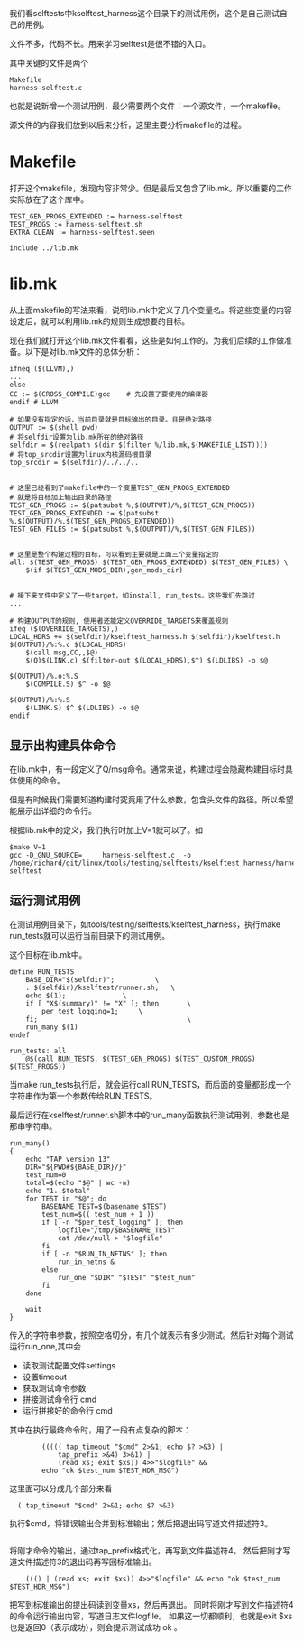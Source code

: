 我们看selftests中kselftest_harness这个目录下的测试用例，这个是自己测试自己的用例。

文件不多，代码不长。用来学习selftest是很不错的入口。

其中关键的文件是两个

```
Makefile
harness-selftest.c
```

也就是说新增一个测试用例，最少需要两个文件：一个源文件，一个makefile。

源文件的内容我们放到以后来分析，这里主要分析makefile的过程。

# Makefile

打开这个makefile，发现内容非常少。但是最后又包含了lib.mk。所以重要的工作实际放在了这个库中。

```
TEST_GEN_PROGS_EXTENDED := harness-selftest
TEST_PROGS := harness-selftest.sh
EXTRA_CLEAN := harness-selftest.seen

include ../lib.mk
```

# lib.mk

从上面makefile的写法来看，说明lib.mk中定义了几个变量名。将这些变量的内容设定后，就可以利用lib.mk的规则生成想要的目标。

现在我们就打开这个lib.mk文件看看，这些是如何工作的。为我们后续的工作做准备。以下是对lib.mk文件的总体分析：

```
ifneq ($(LLVM),)
...
else
CC := $(CROSS_COMPILE)gcc    # 先设置了要使用的编译器
endif # LLVM

# 如果没有指定的话，当前目录就是目标输出的目录。且是绝对路径
OUTPUT := $(shell pwd)
# 将selfdir设置为lib.mk所在的绝对路径
selfdir = $(realpath $(dir $(filter %/lib.mk,$(MAKEFILE_LIST))))
# 将top_srcdir设置为linux内核源码根目录
top_srcdir = $(selfdir)/../../..


# 这里已经看到了makefile中的一个变量TEST_GEN_PROGS_EXTENDED 
# 就是将目标加上输出目录的路径
TEST_GEN_PROGS := $(patsubst %,$(OUTPUT)/%,$(TEST_GEN_PROGS))
TEST_GEN_PROGS_EXTENDED := $(patsubst %,$(OUTPUT)/%,$(TEST_GEN_PROGS_EXTENDED))
TEST_GEN_FILES := $(patsubst %,$(OUTPUT)/%,$(TEST_GEN_FILES))


# 这里是整个构建过程的目标，可以看到主要就是上面三个变量指定的
all: $(TEST_GEN_PROGS) $(TEST_GEN_PROGS_EXTENDED) $(TEST_GEN_FILES) \
	$(if $(TEST_GEN_MODS_DIR),gen_mods_dir)


# 接下来文件中定义了一些target，如install, run_tests。这些我们先跳过
...

# 构建OUTPUT的规则, 使用者还能定义OVERRIDE_TARGETS来覆盖规则
ifeq ($(OVERRIDE_TARGETS),)
LOCAL_HDRS += $(selfdir)/kselftest_harness.h $(selfdir)/kselftest.h
$(OUTPUT)/%:%.c $(LOCAL_HDRS)
	$(call msg,CC,,$@)
	$(Q)$(LINK.c) $(filter-out $(LOCAL_HDRS),$^) $(LDLIBS) -o $@

$(OUTPUT)/%.o:%.S
	$(COMPILE.S) $^ -o $@

$(OUTPUT)/%:%.S
	$(LINK.S) $^ $(LDLIBS) -o $@
endif
```

## 显示出构建具体命令

在lib.mk中，有一段定义了Q/msg命令。通常来说，构建过程会隐藏构建目标时具体使用的命令。

但是有时候我们需要知道构建时究竟用了什么参数，包含头文件的路径。所以希望能展示出详细的命令行。

根据lib.mk中的定义，我们执行时加上V=1就可以了。如

```
$make V=1
gcc -D_GNU_SOURCE=     harness-selftest.c  -o /home/richard/git/linux/tools/testing/selftests/kselftest_harness/harness-selftest
```

## 运行测试用例

在测试用例目录下，如tools/testing/selftests/kselftest_harness，执行make run_tests就可以运行当前目录下的测试用例。

这个目标在lib.mk中。

```
define RUN_TESTS
	BASE_DIR="$(selfdir)";			\
	. $(selfdir)/kselftest/runner.sh;	\
	echo $(1);				\
	if [ "X$(summary)" != "X" ]; then       \
		per_test_logging=1;		\
	fi;                                     \
	run_many $(1)
endef

run_tests: all
	@$(call RUN_TESTS, $(TEST_GEN_PROGS) $(TEST_CUSTOM_PROGS) $(TEST_PROGS))
```

当make run_tests执行后，就会运行call RUN_TESTS，而后面的变量都形成一个字符串作为第一个参数传给RUN_TESTS。

最后运行在kselftest/runner.sh脚本中的run_many函数执行测试用例，参数也是那串字符串。

```
run_many()
{
	echo "TAP version 13"
	DIR="${PWD#${BASE_DIR}/}"
	test_num=0
	total=$(echo "$@" | wc -w)
	echo "1..$total"
	for TEST in "$@"; do
		BASENAME_TEST=$(basename $TEST)
		test_num=$(( test_num + 1 ))
		if [ -n "$per_test_logging" ]; then
			logfile="/tmp/$BASENAME_TEST"
			cat /dev/null > "$logfile"
		fi
		if [ -n "$RUN_IN_NETNS" ]; then
			run_in_netns &
		else
			run_one "$DIR" "$TEST" "$test_num"
		fi
	done

	wait
}
```

传入的字符串参数，按照空格切分，有几个就表示有多少测试。然后针对每个测试运行run_one,其中会

  * 读取测试配置文件settings
  * 设置timeout
  * 获取测试命令参数
  * 拼接测试命令行 cmd
  * 运行拼接好的命令行 cmd

其中在执行最终命令时，用了一段有点复杂的脚本：

```
		((((( tap_timeout "$cmd" 2>&1; echo $? >&3) |
			tap_prefix >&4) 3>&1) |
			(read xs; exit $xs)) 4>>"$logfile" &&
		echo "ok $test_num $TEST_HDR_MSG")
```

这里面可以分成几个部分来看

```
  ( tap_timeout "$cmd" 2>&1; echo $? >&3) 
```

执行$cmd，将错误输出合并到标准输出；然后把退出码写道文件描述符3。

```((( ... ) | tap_prefix >&4) 3>&1)
```

将刚才命令的输出，通过tap_prefix格式化，再写到文件描述符4。
然后把刚才写道文件描述符3的退出码再写回标准输出。

```
	((() | (read xs; exit $xs)) 4>>"$logfile" && echo "ok $test_num $TEST_HDR_MSG")
```

把写到标准输出的提出码读到变量xs，然后再退出。
同时将刚才写到文件描述符4的命令运行输出内容，写道日志文件logfile。
如果这一切都顺利，也就是exit $xs也是返回0（表示成功），则会提示测试成功 ok 。
